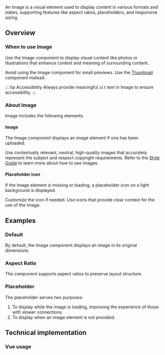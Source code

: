<script setup>
import { CdxImage } from '@wikimedia/codex';
import ImageDefault from '@/../component-demos/image/examples/ImageDefault.vue';
import ImageAspectRatio from '@/../component-demos/image/examples/ImageAspectRatio.vue';
import ImagePlaceholder from '@/../component-demos/image/examples/ImagePlaceholder.vue';

const imageData = {
    url: 'https://upload.wikimedia.org/wikipedia/commons/thumb/f/f7/003_Olive-bellied_Sunbird_in_flight_at_Kibale_forest_National_Park_Photo_by_Giles_Laurent.jpg/2560px-003_Olive-bellied_Sunbird_in_flight_at_Kibale_forest_National_Park_Photo_by_Giles_Laurent.jpg',
    alt: 'Olive-bellied Sunbird flying from a flower to another at Kibale forest National Park.',
    width: 350
}

const controlsConfig = [
  {
    name: 'aspectRatio',
    type: 'radio',
    label: 'Aspect Ratio',
    options: ['16:9', '3:2', '4:3', '1:1', '3:4', '2:3'],
    default: '16:9',
  },
  {
    name: 'objectFit',
    type: 'radio',
    label: 'Object Fit',
    options: ['fill', 'contain', 'cover', 'none', 'scale-down'],
    default: 'cover',
  },
  {
    name: 'objectPosition',
    type: 'radio',
    label: 'Object Position',
    options: ['top', 'bottom', 'left', 'right', 'center'],
    default: 'center',
  },
  {
    name: 'position',
    type: 'radio',
    label: 'Image Position',
    options: [
      'left',
      'center',
      'right',
    ],
    default: 'center',
  }
];
</script>

An Image is a visual element used to display content in various formats and states,
supporting features like aspect ratios, placeholders, and responsive sizing.

<cdx-demo-wrapper :controls-config="controlsConfig" :show-generated-code="true">
  <template v-slot:demo="{ propValues }">
    <cdx-image
        :src="imageData.url"
        :alt="imageData.alt"
        :aspect-ratio="propValues.aspectRatio"
        :object-fit="propValues.objectFit"
        :objectPosition="propValues.objectPosition"
        :position="propValues.position"
        :width="imageData.width"
      />
  </template>
</cdx-demo-wrapper>

## Overview

### When to use Image
Use the Image component to display visual content like photos or illustrations that enhance context and meaning of surrounding content.

Avoid using the Image component for small previews. Use the [Thumbnail](./thumbnail.md) component instead.

::: tip Accessibility
Always provide meaningful `alt` text in Image to ensure accessibility.
:::

### About Image

Image includes the following elements.

#### Image

The Image component displays an image element if one has been uploaded.

<cdx-demo-best-practices>
<cdx-demo-best-practice>

Use contextually relevant, neutral, high-quality images that accurately represent the subject and respect copyright requirements. Refer to the [Style Guide](../../style-guide/images.md) to learn more about how to use images.

</cdx-demo-best-practice>
</cdx-demo-best-practices>

#### Placeholder icon

If the image element is missing or loading, a placeholder icon on a light background is displayed.

<cdx-demo-best-practices>

<cdx-demo-best-practice>Customize the icon if needed.</cdx-demo-best-practice>
<cdx-demo-best-practice>Use icons that provide clear context for the use of the Image.</cdx-demo-best-practice>

</cdx-demo-best-practices>

## Examples

### Default

By default, the Image component displays an image in its original dimensions.

<cdx-demo-wrapper>
<template v-slot:demo>
	<image-default />
</template>

<template v-slot:code>

:::code-group

<<< @/../component-demos/image/examples/ImageDefault.vue [NPM]

<<< @/../component-demos/image/examples-mw/ImageDefault.vue [MediaWiki]

:::

</template>
</cdx-demo-wrapper>

### Aspect Ratio

The component supports aspect ratios to preserve layout structure.

<cdx-demo-wrapper>
<template v-slot:demo>
	<image-aspect-ratio />
</template>

<template v-slot:code>

:::code-group

<<< @/../component-demos/image/examples/ImageAspectRatio.vue [NPM]

<<< @/../component-demos/image/examples-mw/ImageAspectRatio.vue [MediaWiki]

:::

</template>
</cdx-demo-wrapper>

### Placeholder

The placeholder serves two purposes:

1. To display while the image is loading, improving the experience of those with slower connections.
2. To display when an image element is not provided.

<cdx-demo-wrapper>
<template v-slot:demo>
	<image-placeholder />
</template>

<template v-slot:code>

:::code-group

<<< @/../component-demos/image/examples/ImagePlaceholder.vue [NPM]

<<< @/../component-demos/image/examples-mw/ImagePlaceholder.vue [MediaWiki]

:::

</template>
</cdx-demo-wrapper>

## Technical implementation

### Vue usage
